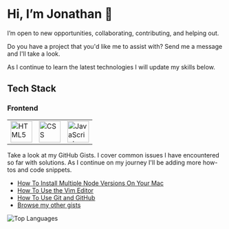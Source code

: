 <div>
  <h1>Hi, I’m Jonathan 👋</h1>
  <p>I’m open to new opportunities, collaborating, contributing, and helping out.</p>
  <p>Do you have a project that you'd like me to assist with? Send me a message and I'll take a look.</p>
  <p>As I continue to learn the latest technologies I will update my skills below.</p>
</div>

<div>
  <h2>Tech Stack</h2>
  
  <h3>Frontend</h3>
  <table>
    <tr>
      <td><img src="https://user-images.githubusercontent.com/25181517/192158954-f88b5814-d510-4564-b285-dff7d6400dad.png" alt="HTML5" width="50px" height="50px"></td>
      <td><img src="https://user-images.githubusercontent.com/25181517/183898674-75a4a1b1-f960-4ea9-abcb-637170a00a75.png" alt="CSS" width="50px" height="50px"></td>    
      <td><img src="https://user-images.githubusercontent.com/25181517/117447155-6a868a00-af3d-11eb-9cfe-245df15c9f3f.png" alt="JavaScript" width="50px" height="50px">
      </td>          
    </tr>
  </table>
</div>

<div>
  <p>Take a look at my GitHub Gists. I cover common issues I have encountered so far with solutions. As I continue on my journey I'll be adding more how-tos and code snippets.</p>
  <ul>
    <li><a href="https://gist.github.com/jonathangi28/6b381a067f90c2b54b4c6053bb6550a0">How To Install Multiple Node Versions On Your Mac</a></li>
    <li><a href="https://gist.github.com/jonathangi28/323c9ca08fc80a5614a7b7ccd1220f38">How To Use the Vim Editor</a></li>
    <li><a href="https://gist.github.com/jonathangi28/ec54ca47f0c9641677fac6fedc49b7d9">How To Use Git and GitHub</a></li>
    <li><a href="https://gist.github.com/jonathangi28">Browse my other gists</a></li>
  </ul>
</div>

<div>
  <img src="https://github-readme-stats.vercel.app/api/top-langs/?username=jonathangi28&layout=compact&theme=vision-friendly-dark" alt="Top Languages"/>
</div>

